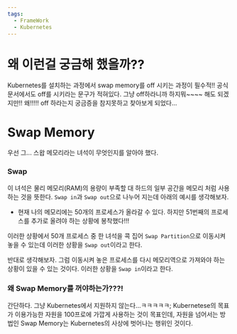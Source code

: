 ```yaml
---
tags:
  - FrameWork
  - Kubernetes
---
```


# 왜 이런걸 궁금해 했을까??
Kubernetes를 설치하는 과정에서 swap memory를 off 시키는 과정이 필수적!!
공식문서에서도 off를 시키라는 문구가 적혀있다.
그냥 off하라니까 하지뭐~~~~
해도 되겠지만!!
왜!!!!! off 하라는지 궁금증을 참지못하고 찾아보게 되었다...

# Swap Memory
우선 그... 스왑 메모리라는 녀석이 무엇인지를 알아야 했다.

### Swap
이 녀석은 물리 메모리(RAM)의 용량이 부족할 대 하드의 일부 공간을 메모리 처럼 사용하는 것을 뜻한다.
`Swap in`과 `Swap out`으로 나누어 지는데 아래의 예시를 생각해보자.

* 현재 나의 메모리에는 50개의 프로세스가 올라갈 수 있다. 하지만 51번째의 프로세스를 추가로 올려야 하는 상황에 봉착했다!!!

이러한 상황에서 50개 프로세스 중 한 녀석을 콕 집어 `Swap Partition`으로 이동시켜 놓을 수 있는데 이러한 상황을 `Swap out`이라고 한다.

반대로 생각해보자. 그럼 이동시켜 놓은 프로세스를 다시 메모리역으로 가져와야 하는 상황이 있을 수 있는 것이다. 이러한 상황을 `Swap in`이라고 한다.

### 왜 Swap Memory를 꺼야하는가???!
간단하다.
그냥 Kubernetes에서 지원하지 않는다...ㅋㅋㅋㅋㅋ;
Kubernetese의 목표가 이용가능한 자원을 100프로에 가깝게 사용하는 것이 목표인데, 자원을 넘어서는 방법인 Swap Memory는 Kubernetes의 사상에 벗어나는 행위인 것이다.